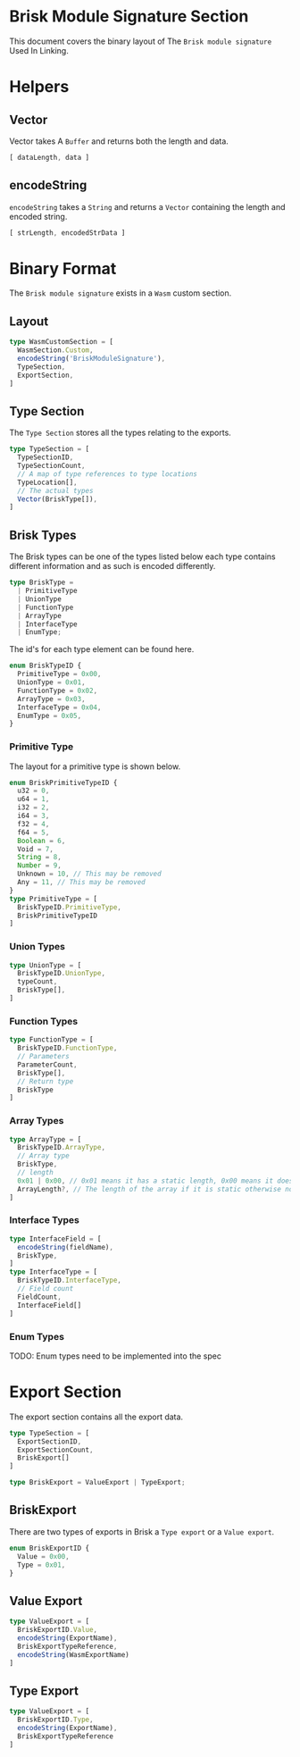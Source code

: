 # Brisk Module Signature Section
This document covers the binary layout of The `Brisk module signature` Used In Linking.
# Helpers
## Vector
Vector takes A `Buffer` and returns both the length and data.
```ts
[ dataLength, data ]
```
## encodeString
`encodeString` takes a `String` and returns a `Vector` containing the length and encoded string.
```ts
[ strLength, encodedStrData ]
```
# Binary Format
The `Brisk module signature` exists in a `Wasm` custom section.
## Layout
```ts
type WasmCustomSection = [
  WasmSection.Custom,
  encodeString('BriskModuleSignature'),
  TypeSection,
  ExportSection,
]
```
## Type Section
The `Type Section` stores all the types relating to the exports.
```ts
type TypeSection = [
  TypeSectionID,
  TypeSectionCount,
  // A map of type references to type locations
  TypeLocation[],
  // The actual types
  Vector(BriskType[]),
]
```
## Brisk Types
The Brisk types can be one of the types listed below each type contains different information and as such is encoded differently.
```ts
type BriskType = 
  | PrimitiveType
  | UnionType
  | FunctionType
  | ArrayType
  | InterfaceType
  | EnumType;
```
The id's for each type element can be found here.
```ts
enum BriskTypeID {
  PrimitiveType = 0x00,
  UnionType = 0x01,
  FunctionType = 0x02,
  ArrayType = 0x03,
  InterfaceType = 0x04,
  EnumType = 0x05,
}
```
### Primitive Type
The layout for a primitive type is shown below. 
```ts
enum BriskPrimitiveTypeID {
  u32 = 0,
  u64 = 1,
  i32 = 2,
  i64 = 3,
  f32 = 4,
  f64 = 5,
  Boolean = 6,
  Void = 7,
  String = 8,
  Number = 9,
  Unknown = 10, // This may be removed
  Any = 11, // This may be removed
}
type PrimitiveType = [
  BriskTypeID.PrimitiveType,
  BriskPrimitiveTypeID
]
```
### Union Types
```ts
type UnionType = [
  BriskTypeID.UnionType,
  typeCount,
  BriskType[],
]
```
### Function Types
```ts
type FunctionType = [
  BriskTypeID.FunctionType,
  // Parameters
  ParameterCount,
  BriskType[],
  // Return type
  BriskType
]
```
### Array Types
```ts
type ArrayType = [
  BriskTypeID.ArrayType,
  // Array type
  BriskType,
  // length
  0x01 | 0x00, // 0x01 means it has a static length, 0x00 means it does not
  ArrayLength?, // The length of the array if it is static otherwise nothing goes here
]
```
### Interface Types
```ts
type InterfaceField = [
  encodeString(fieldName),
  BriskType,
]
type InterfaceType = [
  BriskTypeID.InterfaceType,
  // Field count
  FieldCount,
  InterfaceField[]
]
```
### Enum Types
TODO: Enum types need to be implemented into the spec
# Export Section
The export section contains all the export data.
```ts
type TypeSection = [
  ExportSectionID,
  ExportSectionCount,
  BriskExport[]
]
```
```ts
type BriskExport = ValueExport | TypeExport;
```
## BriskExport
There are two types of exports in Brisk a `Type export` or a `Value export`.
```ts
enum BriskExportID {
  Value = 0x00,
  Type = 0x01,
}
```
## Value Export
```ts
type ValueExport = [
  BriskExportID.Value,
  encodeString(ExportName),
  BriskExportTypeReference,
  encodeString(WasmExportName)
]
```
## Type Export
```ts
type ValueExport = [
  BriskExportID.Type,
  encodeString(ExportName),
  BriskExportTypeReference
]
```